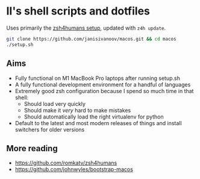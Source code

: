 # II's shell scripts and dotfiles

Uses primarily the [zsh4humans setup](https://github.com/romkatv/zsh4humans), updated with `z4h update`.

```bash
git clone https://github.com/janisivanoov/macos.git && cd macos
./setup.sh
```

## Aims

- Fully functional on M1 MacBook Pro laptops after running setup.sh
- A fully functional development environment for a handful of languages
- Extremely good zsh configuration because I spend so much time in that shell:
  * Should load very quickly
  * Should make it *very* hard to make mistakes
  * Should automatically load the right virtualenv for python
- Default to the latest and most modern releases of things and install switchers for older versions

## More reading

- https://github.com/romkatv/zsh4humans
- https://github.com/johnwyles/bootstrap-macos
